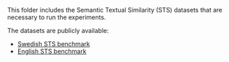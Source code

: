 This folder includes the Semantic Textual Similarity (STS) datasets that are necessary to run the experiments. 

The datasets are publicly available:
 - [Swedish STS benchmark](https://github.com/timpal0l/sts-benchmark-swedish) 
 - [English STS benchmark](http://ixa2.si.ehu.eus/stswiki/index.php/Main_Page)
